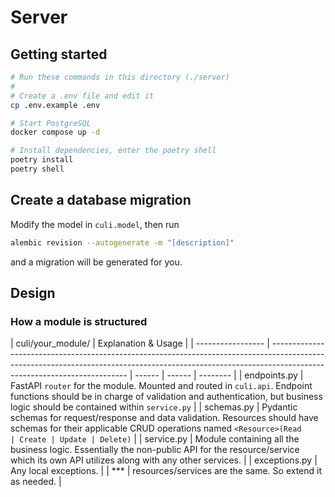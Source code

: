 # Server

## Getting started

```bash
# Run these commands in this directory (./server)
#
# Create a .env file and edit it
cp .env.example .env

# Start PostgreSQL
docker compose up -d

# Install dependencies, enter the poetry shell
poetry install
poetry shell
```

## Create a database migration

Modify the model in ```culi.model```, then run

```bash
alembic revision --autogenerate -m "[description]"
```

and a migration will be generated for you.

## Design

### How a module is structured

| culi/your_module/ | Explanation & Usage                                                                                                                                                                                    |
| ----------------- | ------------------------------------------------------------------------------------------------------------------------------------------------------------------------------------------------------ | ------ | ------ | -------- |
| endpoints.py      | FastAPI `router` for the module. Mounted and routed in `culi.api`. Endpoint functions should be in charge of validation and authentication, but business logic should be contained within `service.py` |
| schemas.py        | Pydantic schemas for request/response and data validation. Resources should have schemas for their applicable CRUD operations named `<Resource>(Read                                                   | Create | Update | Delete)` |
| service.py        | Module containing all the business logic. Essentially the non-public API for the resource/service which its own API utilizes along with any other services.                                            |
| exceptions.py     | Any local exceptions.                                                                                                                                                                                  |
| \*\*\*            | resources/services are the same. So extend it as needed.                                                                                                                                               |

